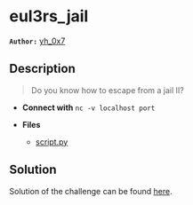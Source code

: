 # eul3rs_jail

**`Author:`** [yh_0x7](https://github.com/yh-0x7)

## Description

> Do you know how to escape from a jail II?



- **Connect with** `nc -v localhost port`

- **Files** 
 	- [script.py](challenge/script.py)  





## Solution
Solution of the challenge can be found [here](solution/).
